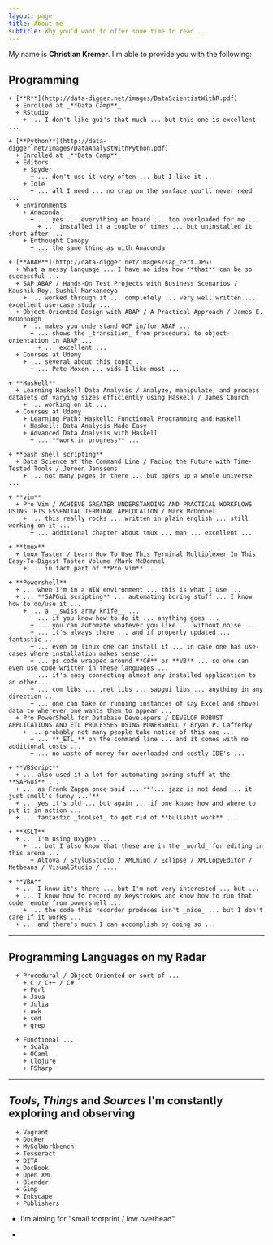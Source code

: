 ```yaml
---
layout: page
title: About me
subtitle: Why you'd want to offer some time to read ...
---
```


My name is **__Christian Kremer__**. I'm able to provide you with the following:

## **Programming**  

    + [**R**](http://data-digger.net/images/DataScientistWithR.pdf)
      + Enrolled at _**Data Camp**_
      + RStudio
        + ... I don't like gui's that much ... but this one is excellent ... 

    + [**Python**](http://data-digger.net/images/DataAnalystWithPython.pdf)
      + Enrolled at _**Data Camp**_
      + Editors
        + Spyder
          + ... don't use it very often ... but I like it ... 
        + Idle
          + ... all I need ... no crap on the surface you'll never need ...
      + Environments
        + Anaconda
          + ... yes ... everything on board ... too overloaded for me ...
            + ... installed it a couple of times ... but uninstalled it short after ...
        + Enthought Canopy
          + ... the same thing as with Anaconda

    + [**ABAP**](http://data-digger.net/images/sap_cert.JPG)
      + What a messy language ... I have no idea how **that** can be so successful ...  
      + SAP ABAP / Hands-On Test Projects with Business Scenarios / Kaushik Roy, Sushil Markandeya
        + ... worked through it ... completely ... very well written ... excellent use-case study ...  
      + Object-Oriented Design with ABAP / A Practical Approach / James E. McDonough
        + ... makes you understand OOP in/for ABAP ...
          + ... shows the _transition_ from procedural to object-orientation in ABAP ...
            + ... excellent ...
      + Courses at Udemy
        + ... several about this topic ...
          + ... Pete Moxon ... vids I like most ... 

    + **Haskell**
      + Learning Haskell Data Analysis / Analyze, manipulate, and process datasets of varying sizes efficiently using Haskell / James Church
        + ... working on it ...
      + Courses at Udemy
        + Learning Path: Haskell: Functional Programming and Haskell
        + Haskell: Data Analysis Made Easy
        + Advanced Data Analysis with Haskell
          + ... **work in progress** ...

    + **bash shell scripting**
      + Data Science at the Command Line / Facing the Future with Time-Tested Tools / Jeroen Janssens
        + ... not many pages in there ... but opens up a whole universe ... 

    + **vim**
      + Pro Vim / ACHIEVE GREATER UNDERSTANDING AND PRACTICAL WORKFLOWS USING THIS ESSENTIAL TERMINAL APPLOCATION / Mark McDonnel
        + ... this really rocks ... written in plain english ... still working on it ... 
          + ... additional chapter about tmux ... man ... excellent ...

    + **tmux**
      + tmux Taster / Learn How To Use This Terminal Multiplexer In This Easy-To-Digest Taster Volume /Mark McDonnel
        + ... in fact part of **Pro Vim** ...

    + **Powershell**
      + ... when I'm in a WIN environment ... this is what I use ...
      + ... **SAPGui scripting** ... automating boring stuff ... I know how to do/use it ...
        + ... a __swiss army knife__ ... 
          + ... if you know how to do it ... anything goes ...
          + ... you can automate whatever you like ... without noise ...
          + ... it's always there ... and if properly updated ... fantastic ...
          + ... even on linux one can install it ... in case one has use-cases where installation makes sense ...  
          + ... ps code wrapped around **C#** or **VB** ... so one can even use code written in these languages ... 
          + ... it's easy connecting almost any installed application to an other ... 
          + ... com libs ... .net libs ... sapgui libs ... anything in any direction ... 
          + ... one can take on running instances of say Excel and shovel data to wherever one wants them to appear ...
      + Pro PowerShell for Database Developers / DEVELOP ROBUST APPLICATIONS AND ETL PROCESSES USING POWERSHELL / Bryan P. Cafferky
        + ... probably not many people take notice of this one ... 
          + ... **_ETL_** on the command line ... and it comes with no additional costs ...
          + ... no waste of money for overloaded and costly IDE's ...

    + **VBScript**
      + ... also used it a lot for automating boring stuff at the **SAPGui** ...
      + ... as Frank Zappa once said ... **'... jazz is not dead ... it just smell's funny ...'**
      + ... yes it's old ... but again ... if one knows how and where to put it in action ... 
      + ... fantastic _toolset_ to get rid of **bullshit work** ... 

    + **XSLT**
      + ... I'm using Oxygen ...
        + ... but I also know that these are in the _world_ for editing in this arena ...
          + Altova / StylusStudio / XMLmind / Eclipse / XMLCopyEditor / Netbeans / VisualStudio / ....

    + **VBA**
      + ... I know it's there ... but I'm not very interested ... but ...
      + ... I know how to record my keystrokes and know how to run that code remote from powershell ...
        + ... the code this recorder produces isn't _nice_ ... but I don't care if it works ...
      + ... and there's much I can accomplish by doing so ...

-----    
    
##  **Programming Languages on my Radar**  
      + Procedural / Object Oriented or sort of ...
        + C / C++ / C#
        + Perl
        + Java
        + Julia
        + awk
        + sed
        + grep

      + Functional ...  
        + Scala
        + OCaml
        + Clojure
        + FSharp
    
----  

## **_Tools_, _Things_ and _Sources_ I'm constantly exploring and observing**
      + Vagrant
      + Docker
      + MySqlWorkbench
      + Tesseract
      + DITA
      + DocBook
      + Open XML
      + Blender
      + Gimp
      + Inkscape
      + Publishers
  

- I'm aiming for "small footprint / low overhead"

- 

  
  


